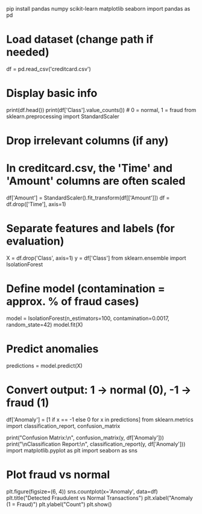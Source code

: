 pip install pandas numpy scikit-learn matplotlib seaborn
import pandas as pd

# Load dataset (change path if needed)
df = pd.read_csv('creditcard.csv')

# Display basic info
print(df.head())
print(df['Class'].value_counts())  # 0 = normal, 1 = fraud
from sklearn.preprocessing import StandardScaler

# Drop irrelevant columns (if any)
# In creditcard.csv, the 'Time' and 'Amount' columns are often scaled
df['Amount'] = StandardScaler().fit_transform(df[['Amount']])
df = df.drop(['Time'], axis=1)

# Separate features and labels (for evaluation)
X = df.drop('Class', axis=1)
y = df['Class']
from sklearn.ensemble import IsolationForest

# Define model (contamination = approx. % of fraud cases)
model = IsolationForest(n_estimators=100, contamination=0.0017, random_state=42)
model.fit(X)

# Predict anomalies
predictions = model.predict(X)
# Convert output: 1 -> normal (0), -1 -> fraud (1)
df['Anomaly'] = [1 if x == -1 else 0 for x in predictions]
from sklearn.metrics import classification_report, confusion_matrix

print("Confusion Matrix:\n", confusion_matrix(y, df['Anomaly']))
print("\nClassification Report:\n", classification_report(y, df['Anomaly']))
import matplotlib.pyplot as plt
import seaborn as sns

# Plot fraud vs normal
plt.figure(figsize=(6, 4))
sns.countplot(x='Anomaly', data=df)
plt.title("Detected Fraudulent vs Normal Transactions")
plt.xlabel("Anomaly (1 = Fraud)")
plt.ylabel("Count")
plt.show()

